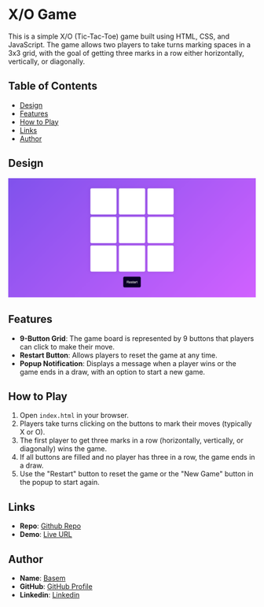 # X/O Game

This is a simple X/O (Tic-Tac-Toe) game built using HTML, CSS, and JavaScript. The game allows two players to take turns marking spaces in a 3x3 grid, with the goal of getting three marks in a row either horizontally, vertically, or diagonally.

## Table of Contents

- [Design](#design)
- [Features](#features)
- [How to Play](#how-to-play)
- [Links](#links)
- [Author](#author)

## Design

![Design](./design/design.png)

## Features

- **9-Button Grid**: The game board is represented by 9 buttons that players can click to make their move.
- **Restart Button**: Allows players to reset the game at any time.
- **Popup Notification**: Displays a message when a player wins or the game ends in a draw, with an option to start a new game.

## How to Play

1. Open `index.html` in your browser.
2. Players take turns clicking on the buttons to mark their moves (typically X or O).
3. The first player to get three marks in a row (horizontally, vertically, or diagonally) wins the game.
4. If all buttons are filled and no player has three in a row, the game ends in a draw.
5. Use the "Restart" button to reset the game or the "New Game" button in the popup to start again.

## Links

- **Repo**: [Github Repo](https://github.com/basemsameh/X-O-Game.git)
- **Demo**: [Live URL](https://basemsameh.github.io/X-O-Game/)

## Author

- **Name**: [Basem](Basem)
- **GitHub**: [GitHub Profile](https://github.com/basemsameh)
- **Linkedin**: [Linkedin](https://www.linkedin.com/in/basem-sameh-671b5b212/)
